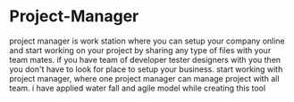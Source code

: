 # Project-Manager
project manager is work station where you can setup your company online and start working on your project by sharing any type of files with your team mates. if you have team of developer tester designers with you then you don't have to look for place to setup your business. start working with project manager, where one project manager can manage project with all team. i have applied water fall and agile model while creating this tool

